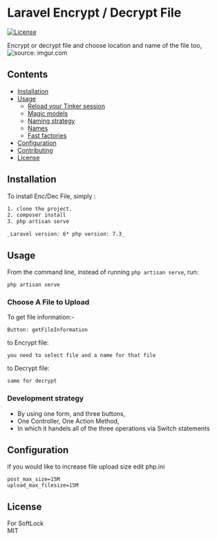 # Laravel Encrypt / Decrypt File
[![License](https://img.shields.io/packagist/l/ajthinking/tinx.svg)](https://packagist.org/packages/ajthinking/tinx)


Encrypt or decrypt file and choose location and name of the file too,
<img src="https://i.ibb.co/BP5LftM/task.png" title="source: imgur.com" />

## Contents

- [Installation](#installation)
- [Usage](#usage)
  * [Reload your Tinker session](#reload-your-tinker-session)
  * [Magic models](#magic-models)
  * [Naming strategy](#naming-strategy)
  * [Names](#names)
  * [Fast factories](#fast-factories)
- [Configuration](#configuration)
- [Contributing](#contributing)
- [License](#license)
  
## Installation

To install Enc/Dec File, simply :


```bash
1. clone the project.
2. composer install
3. php artisan serve
```

`_Laravel version: 6*
php version: 7.3_`

## Usage

From the command line, instead of running `php artisan serve`, run:

```
php artisan serve
```

### Choose A File to Upload

To get file information:-

```
Button: getFileInformation
```

to Encrypt file:

```
you need to select file and a name for that file
```
to Decrypt file:

```
same for decrypt
```

### Development strategy

- By using one form, and three buttons,
- One Controller, One Action Method,
- In which it handels all of the three operations via Switch statements

## Configuration
if you would like to increase file upload size
edit php.ini
```
post_max_size=15M
upload_max_filesize=15M
```



## License
For SoftLock <br>
MIT
